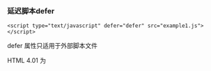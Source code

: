### 延迟脚本defer
```
<script type="text/javascript" defer="defer" src="example1.js"></script>
```
defer 属性只适用于外部脚本文件

HTML 4.01 为<script>标签定义了 defer 属性。这个属性的用途是表明脚本在执行时不会影响页面的构造。也就是说,脚本会被延迟到整个页面都解析完毕后再运行。
HTML5 规范要求脚本按照它们出现的先后顺序执行,因此第一 个延迟脚本会先于第二个延迟脚本执行,而这两个脚本会先于 DOMContentLoaded 事件执行。

在现实当中,延迟脚本并不一定会按照顺序执行,也不一定会在 DOMContentLoaded 事件触发 前执行,因此最好**只包含一个延迟脚本**。建议把延迟脚本放在**页面底部**仍然是最佳选择。

### 异步脚本async
```
<script type="text/javascript" async src="example1.js"></script>
```
async只适用于外部脚本文件,并告诉浏览器立即下载文件, 不保证执行的先后顺序，所以建议两辆异步脚本之间互不依赖。

指定 async 属性的目的是不让页面等待两个脚本下载和执行,从而异步加载页面其他内容。 为此,建议异步脚本不要在加载期间修改 DOM。
